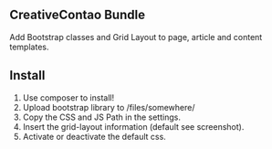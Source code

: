 ## CreativeContao Bundle

Add Bootstrap classes and Grid Layout to page, article and content templates.


## Install

1) Use composer to install!
2) Upload bootstrap library to /files/somewhere/
3) Copy the CSS and JS Path in the settings.
4) Insert the grid-layout information (default see screenshot).
5) Activate or deactivate the default css.
